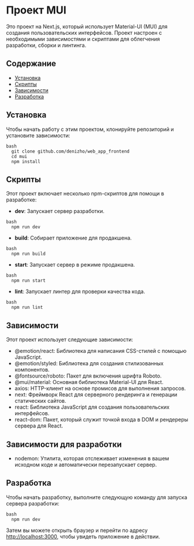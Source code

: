 # Проект MUI

Это проект на Next.js, который использует Material-UI (MUI) для создания пользовательских интерфейсов. Проект настроен с необходимыми зависимостями и скриптами для облегчения разработки, сборки и линтинга.

## Содержание

- [Установка](#установка)
- [Скрипты](#скрипты)
- [Зависимости](#зависимости)
- [Разработка](#разработка)

## Установка

Чтобы начать работу с этим проектом, клонируйте репозиторий и установите зависимости:
```
bash
  git clone github.com/denizho/web_app_frontend
  cd mui
  npm install
```

## Скрипты

Этот проект включает несколько npm-скриптов для помощи в разработке:

- **dev**: Запускает сервер разработки.
```
bash
  npm run dev
```
- **build**: Собирает приложение для продакшена.
```
bash
  npm run build
```
- **start**: Запускает сервер в режиме продакшена.
```
bash
  npm run start
```
- **lint**: Запускает линтер для проверки качества кода.
```
bash
  npm run lint
```
## Зависимости

Этот проект использует следующие зависимости:

- @emotion/react: Библиотека для написания CSS-стилей с помощью JavaScript.
- @emotion/styled: Библиотека для создания стилизованных компонентов.
- @fontsource/roboto: Пакет для включения шрифта Roboto.
- @mui/material: Основная библиотека Material-UI для React.
- axios: HTTP-клиент на основе промисов для выполнения запросов.
- next: Фреймворк React для серверного рендеринга и генерации статических сайтов.
- react: Библиотека JavaScript для создания пользовательских интерфейсов.
- react-dom: Пакет, который служит точкой входа в DOM и рендереры сервера для React.

## Зависимости для разработки

- nodemon: Утилита, которая отслеживает изменения в вашем исходном коде и автоматически перезапускает сервер.

## Разработка

Чтобы начать разработку, выполните следующую команду для запуска сервера разработки:
```
bash
  npm run dev
```
Затем вы можете открыть браузер и перейти по адресу [http://localhost:3000](http://localhost:3000), чтобы увидеть приложение в действии.
  
